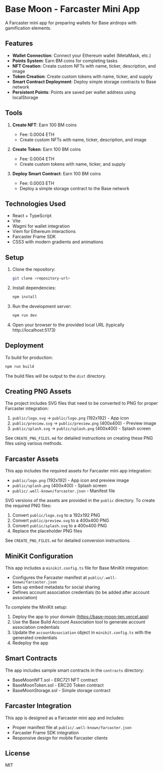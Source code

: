 # Base Moon - Farcaster Mini App

A Farcaster mini app for preparing wallets for Base airdrops with gamification elements.

## Features

- **Wallet Connection**: Connect your Ethereum wallet (MetaMask, etc.)
- **Points System**: Earn BM coins for completing tasks
- **NFT Creation**: Create custom NFTs with name, ticker, description, and image
- **Token Creation**: Create custom tokens with name, ticker, and supply
- **Smart Contract Deployment**: Deploy simple storage contracts to Base network
- **Persistent Points**: Points are saved per wallet address using localStorage

## Tools

1. **Create NFT**: Earn 100 BM coins
   - Fee: 0.0004 ETH
   - Create custom NFTs with name, ticker, description, and image

2. **Create Token**: Earn 100 BM coins
   - Fee: 0.0004 ETH
   - Create custom tokens with name, ticker, and supply

3. **Deploy Smart Contract**: Earn 100 BM coins
   - Fee: 0.0003 ETH
   - Deploy a simple storage contract to the Base network

## Technologies Used

- React + TypeScript
- Vite
- Wagmi for wallet integration
- Viem for Ethereum interactions
- Farcaster Frame SDK
- CSS3 with modern gradients and animations

## Setup

1. Clone the repository:
   ```bash
   git clone <repository-url>
   ```

2. Install dependencies:
   ```bash
   npm install
   ```

3. Run the development server:
   ```bash
   npm run dev
   ```

4. Open your browser to the provided local URL (typically http://localhost:5173)

## Deployment

To build for production:
```bash
npm run build
```

The build files will be output to the `dist` directory.

## Creating PNG Assets

The project includes SVG files that need to be converted to PNG for proper Farcaster integration:

1. `public/logo.svg` → `public/logo.png` (192x192) - App icon
2. `public/preview.svg` → `public/preview.png` (400x400) - Preview image
3. `public/splash.svg` → `public/splash.png` (400x400) - Splash screen

See `CREATE_PNG_FILES.md` for detailed instructions on creating these PNG files using various methods.

## Farcaster Assets

This app includes the required assets for Farcaster mini app integration:
- `public/logo.png` (192x192) - App icon and preview image
- `public/splash.png` (400x400) - Splash screen
- `public/.well-known/farcaster.json` - Manifest file

SVG versions of the assets are provided in the `public` directory. To create the required PNG files:
1. Convert `public/logo.svg` to a 192x192 PNG
2. Convert `public/preview.svg` to a 400x400 PNG
3. Convert `public/splash.svg` to a 400x400 PNG
4. Replace the placeholder PNG files

See `CREATE_PNG_FILES.md` for detailed conversion instructions.

## MiniKit Configuration

This app includes a `minikit.config.ts` file for Base MiniKit integration:
- Configures the Farcaster manifest at `public/.well-known/farcaster.json`
- Sets up embed metadata for social sharing
- Defines account association credentials (to be added after account association)

To complete the MiniKit setup:
1. Deploy the app to your domain (https://base-moon-ten.vercel.app)
2. Use the Base Build Account Association tool to generate account association credentials
3. Update the `accountAssociation` object in `minikit.config.ts` with the generated credentials
4. Redeploy the app

## Smart Contracts

The app includes sample smart contracts in the `contracts` directory:
- BaseMoonNFT.sol - ERC721 NFT contract
- BaseMoonToken.sol - ERC20 Token contract
- BaseMoonStorage.sol - Simple storage contract

## Farcaster Integration

This app is designed as a Farcaster mini app and includes:
- Proper manifest file at `public/.well-known/farcaster.json`
- Farcaster Frame SDK integration
- Responsive design for mobile Farcaster clients

## License

MIT